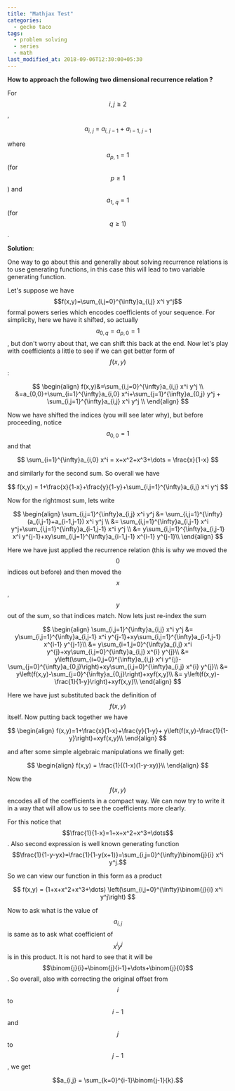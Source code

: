 ```yaml
---
title: "Mathjax Test"
categories:
  - gecko taco
tags:
  - problem solving
  - series
  - math
last_modified_at: 2018-09-06T12:30:00+05:30
---
```


**How to approach the following two dimensional recurrence relation ?**

For $$i,j\ge2$$,

$$a_{i,\ j}\ =\ a_{i,\ j-1}\ +\ a_{i-1,\ j-1}$$

where $$a_{p,\ 1}=1$$ (for $$p\ge1$$) and $$a_{1,\ q} = 1$$ (for $$q\ge1)$$.

**Solution**:

One way to go about this and generally about solving recurrence relations is to use generating functions, in this case this will lead to two variable generating function.

Let's suppose we have $$f(x,y)=\sum_{i,j=0}^{\infty}a_{i,j} x^i y^j$$ formal powers series which encodes coefficients of your sequence. For simplicity, here we have it shifted, so actually $$a_{0,q}=a_{p,0}=1$$, but don't worry about that, we can shift this back at the end. Now let's play with coefficients a little to see if we can get better form of $$f(x,y)$$:

$$
\begin{align}
f(x,y)&=\sum_{i,j=0}^{\infty}a_{i,j} x^i y^j \\
&=a_{0,0}+\sum_{i=1}^{\infty}a_{i,0} x^i+\sum_{j=1}^{\infty}a_{0,j} y^j + \sum_{i,j=1}^{\infty}a_{i,j} x^i y^j \\
\end{align}
$$

Now we have shifted the indices (you will see later why), but before proceeding, notice $$a_{0,0}=1$$ and that

$$
\sum_{i=1}^{\infty}a_{i,0} x^i = x+x^2+x^3+\dots = \frac{x}{1-x}
$$

and similarly for the second sum. So overall we have

$$
f(x,y) = 1+\frac{x}{1-x}+\frac{y}{1-y}+\sum_{i,j=1}^{\infty}a_{i,j} x^i y^j
$$

Now for the rightmost sum, lets write

$$
\begin{align}
\sum_{i,j=1}^{\infty}a_{i,j} x^i y^j &= \sum_{i,j=1}^{\infty}(a_{i,j-1}+a_{i-1,j-1}) x^i y^j \\
&= \sum_{i,j=1}^{\infty}a_{i,j-1} x^i y^j+\sum_{i,j=1}^{\infty}a_{i-1,j-1} x^i y^j \\
&= y\sum_{i,j=1}^{\infty}a_{i,j-1} x^i y^{j-1}+xy\sum_{i,j=1}^{\infty}a_{i-1,j-1} x^{i-1} y^{j-1}\\
\end{align}
$$

Here we have just applied the recurrence relation (this is why we moved the $$0$$ indices out before) and then moved the $$x$$,$$y$$ out of the sum, so that indices match. Now lets just re-index the sum

$$
\begin{align}
\sum_{i,j=1}^{\infty}a_{i,j} x^i y^j &= y\sum_{i,j=1}^{\infty}a_{i,j-1} x^i y^{j-1}+xy\sum_{i,j=1}^{\infty}a_{i-1,j-1} x^{i-1} y^{j-1}\\
&= y\sum_{i=1,j=0}^{\infty}a_{i,j} x^i y^{j}+xy\sum_{i,j=0}^{\infty}a_{i,j} x^{i} y^{j}\\
&= y\left(\sum_{i=0,j=0}^{\infty}a_{i,j} x^i y^{j}-\sum_{j=0}^{\infty}a_{0,j}\right)+xy\sum_{i,j=0}^{\infty}a_{i,j} x^{i} y^{j}\\
&= y\left(f(x,y)-\sum_{j=0}^{\infty}a_{0,j}\right)+xyf(x,y)\\
&= y\left(f(x,y)-\frac{1}{1-y}\right)+xyf(x,y)\\
\end{align}
$$


Here we have just substituted back the definition of $$f(x,y)$$ itself. Now putting back together we have

$$
\begin{align}
f(x,y)=1+\frac{x}{1-x}+\frac{y}{1-y}+ y\left(f(x,y)-\frac{1}{1-y}\right)+xyf(x,y)\\
\end{align}
$$

and after some simple algebraic manipulations we finally get:

$$
\begin{align}
f(x,y) = \frac{1}{(1-x)(1-y-xy)}\\
\end{align}
$$


Now the $$f(x,y)$$ encodes all of the coefficients in a compact way. We can now try to write it in a way that will allow us to see the coefficients more clearly.

For this notice that $$\frac{1}{1-x}=1+x+x^2+x^3+\dots$$. Also second expression is well known generating function $$\frac{1}{1-y-yx}=\frac{1}{1-y(x+1)}=\sum_{i,j=0}^{\infty}\binom{j}{i} x^i y^j.$$

So we can view our function in this form as a product

$$
f(x,y) = (1+x+x^2+x^3+\dots) \left(\sum_{i,j=0}^{\infty}\binom{j}{i} x^i y^j\right)
$$

Now to ask what is the value of $$a_{i,j}$$ is same as to ask what coefficient of $$x^i y^j$$ is in this product. It is not hard to see that it will be $$\binom{j}{i}+\binom{j}{i-1}+\dots+\binom{j}{0}$$. So overall, also with correcting the original offset from $$i$$ to $$i-1$$ and $$j$$ to $$j-1$$, we get

$$a_{i,j} = \sum_{k=0}^{i-1}\binom{j-1}{k}.$$
